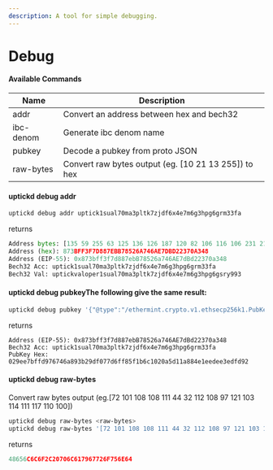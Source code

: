 ```yaml
---
description: A tool for simple debugging.
---
```


# Debug

#### Available Commands

| Name      | Description                                           |
| --------- | ----------------------------------------------------- |
| addr      | Convert an address between hex and bech32             |
| ibc-denom | Generate ibc denom name                               |
| pubkey    | Decode a pubkey from proto JSON                       |
| raw-bytes | Convert raw bytes output (eg. [10 21 13 255]) to hex |

#### uptickd debug addr

```Bash
uptickd debug addr uptick1sual70ma3pltk7zjdf6x4e7m6g3hpg6grm33fa
```

returns

```Python
Address bytes: [135 59 255 63 125 136 126 187 120 82 106 116 106 231 219 210 35 112 163 72]
Address (hex): 873BFF3F7D887EBB78526A746AE7DBD22370A348
Address (EIP-55): 0x873bff3f7d887ebB78526a746AE7dBd22370a348
Bech32 Acc: uptick1sual70ma3pltk7zjdf6x4e7m6g3hpg6grm33fa
Bech32 Val: uptickvaloper1sual70ma3pltk7zjdf6x4e7m6g3hpg6gsry993
```

#### uptickd debug pubkeyThe following give the same result:

```Bash
uptickd debug pubkey '{"@type":"/ethermint.crypto.v1.ethsecp256k1.PubKey","key":"Ap7nv/2XZ0aok7Kd8HfW/4XxtsECCl0RqITh7t7j7f2S"}'
```

returns

```
Address (EIP-55): 0x873bff3f7d887ebB78526a746AE7dBd22370a348
Bech32 Acc: uptick1sual70ma3pltk7zjdf6x4e7m6g3hpg6grm33fa
PubKey Hex: 029ee7bffd976746a893b29df077d6ff85f1b6c1020a5d11a884e1eedee3edfd92
```

#### uptickd debug raw-bytes

Convert raw bytes output (eg.[72 101 108 108 111 44 32 112 108 97 121 103 114 111 117 110 100])

```Bash
uptickd debug raw-bytes <raw-bytes>
uptickd debug raw-bytes '[72 101 108 108 111 44 32 112 108 97 121 103 114 111 117 110 100]'
```

returns

```Python
48656C6C6F2C20706C617967726F756E64
```
